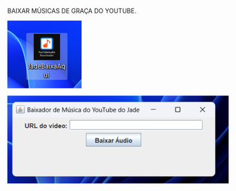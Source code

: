 BAIXAR MÚSICAS DE GRAÇA DO YOUTUBE.

![Diagrama](./JadeBaxarAqui.png)

![Diagrama](./jadewilton.png)

